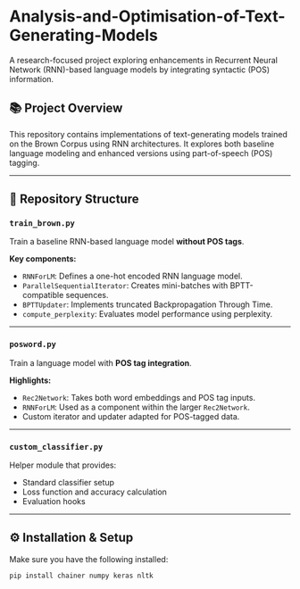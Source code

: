 # Analysis-and-Optimisation-of-Text-Generating-Models

A research-focused project exploring enhancements in Recurrent Neural Network (RNN)-based language models by integrating syntactic (POS) information.


## 📚 Project Overview

This repository contains implementations of text-generating models trained on the Brown Corpus using RNN architectures. It explores both baseline language modeling and enhanced versions using part-of-speech (POS) tagging.

---

## 📁 Repository Structure

### `train_brown.py`
Train a baseline RNN-based language model **without POS tags**.

**Key components:**
- `RNNForLM`: Defines a one-hot encoded RNN language model.
- `ParallelSequentialIterator`: Creates mini-batches with BPTT-compatible sequences.
- `BPTTUpdater`: Implements truncated Backpropagation Through Time.
- `compute_perplexity`: Evaluates model performance using perplexity.

---

### `posword.py`
Train a language model with **POS tag integration**.

**Highlights:**
- `Rec2Network`: Takes both word embeddings and POS tag inputs.
- `RNNForLM`: Used as a component within the larger `Rec2Network`.
- Custom iterator and updater adapted for POS-tagged data.

---

### `custom_classifier.py`
Helper module that provides:
- Standard classifier setup
- Loss function and accuracy calculation
- Evaluation hooks

---

## ⚙️ Installation & Setup

Make sure you have the following installed:

```bash
pip install chainer numpy keras nltk
